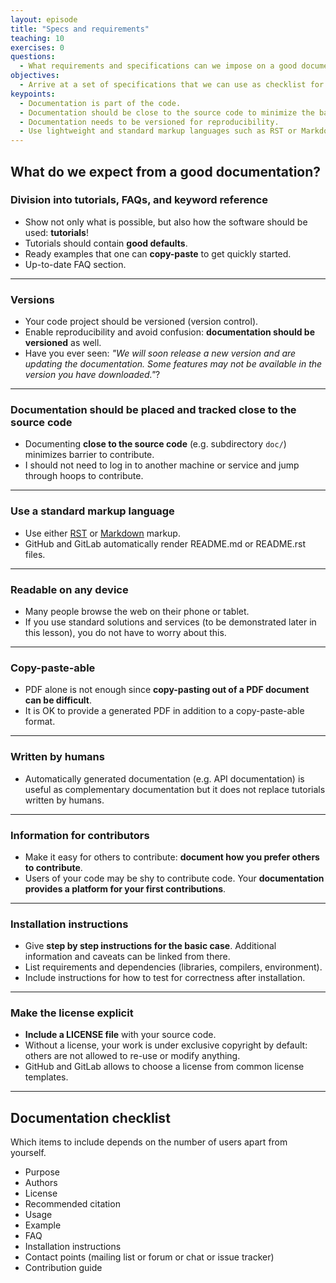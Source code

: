```yaml
---
layout: episode
title: "Specs and requirements"
teaching: 10
exercises: 0
questions:
  - What requirements and specifications can we impose on a good documentation?
objectives:
  - Arrive at a set of specifications that we can use as checklist for designing and deploying code documentation.
keypoints:
  - Documentation is part of the code.
  - Documentation should be close to the source code to minimize the barrier to contribute.
  - Documentation needs to be versioned for reproducibility.
  - Use lightweight and standard markup languages such as RST or Markdown.
---
```


## What do we expect from a good documentation?

### Division into tutorials, FAQs, and keyword reference

- Show not only what is possible, but also how the software should be used: **tutorials**!
- Tutorials should contain **good defaults**.
- Ready examples that one can **copy-paste** to get quickly started.
- Up-to-date FAQ section.

---

### Versions

- Your code project should be versioned (version control).
- Enable reproducibility and avoid confusion: **documentation should be versioned** as well.
- Have you ever seen: *"We will soon release a new version and are updating the documentation.
  Some features may not be available in the version you have downloaded."*?

---

### Documentation should be placed and tracked close to the source code

- Documenting **close to the source code** (e.g. subdirectory ``doc/``) minimizes barrier to contribute.
- I should not need to log in to another machine or service and jump through hoops to contribute.

---

### Use a standard markup language

- Use either
  [RST](http://docutils.sourceforge.net/rst.html) or
  [Markdown](http://daringfireball.net/projects/markdown/) markup.
- GitHub and GitLab automatically render README.md or README.rst files.

---

### Readable on any device

- Many people browse the web on their phone or tablet.
- If you use standard solutions and services (to be demonstrated later in this
  lesson), you do not have to worry about this.

---

### Copy-paste-able

- PDF alone is not enough since **copy-pasting out of a PDF document can be difficult**.
- It is OK to provide a generated PDF in addition to a copy-paste-able format.

---

### Written by humans

- Automatically generated documentation (e.g. API documentation) is useful as
  complementary documentation but it does not replace tutorials written by
  humans.

---

### Information for contributors

- Make it easy for others to contribute: **document how you prefer others to contribute**.
- Users of your code may be shy to contribute code.
  Your **documentation provides a platform for your first contributions**.

---

### Installation instructions

- Give **step by step instructions for the basic case**.
  Additional information and caveats can be linked from there.
- List requirements and dependencies (libraries, compilers, environment).
- Include instructions for how to test for correctness after installation.

---

### Make the license explicit

- **Include a LICENSE file** with your source code.
- Without a license, your work is under exclusive copyright by default:
  others are not allowed to re-use or modify anything.
- GitHub and GitLab allows to choose a license from common license templates.

---

## Documentation checklist

Which items to include depends on the number of users apart from yourself.

- Purpose
- Authors
- License
- Recommended citation
- Usage
- Example
- FAQ
- Installation instructions
- Contact points (mailing list or forum or chat or issue tracker)
- Contribution guide
